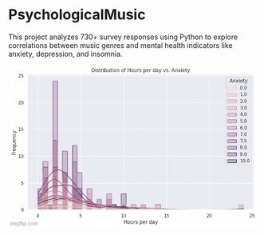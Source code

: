 # PsychologicalMusic

This project analyzes 730+ survey responses using Python to explore correlations between music genres and mental health indicators like anxiety, depression, and insomnia.

![Alt Text](results_visualize.gif)
